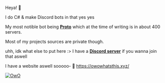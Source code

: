 Heya! 👋

I do C# & make Discord bots in that yes yes

My most notible bot being **[Proto](https://top.gg/bot/724601984241369100 "Proto")** which at the time of writing is in about 400 servers.

Most of my projects sources are private though.


uhh, idk what else to put here :>
I have a **[Discord server](https://discord.gg/R862SFQ "Discord server")** if you wanna join that aswell


I have a website aswell sooooo-
🌸 https://owowhatsthis.xyz/

[![OwO](https://owowhatsthis.xyz/i/Furry/Commissioned/twitter.png "OwO")](https://owowhatsthis.xyz/i/Furry/Commissioned/twitter.png "OwO")
